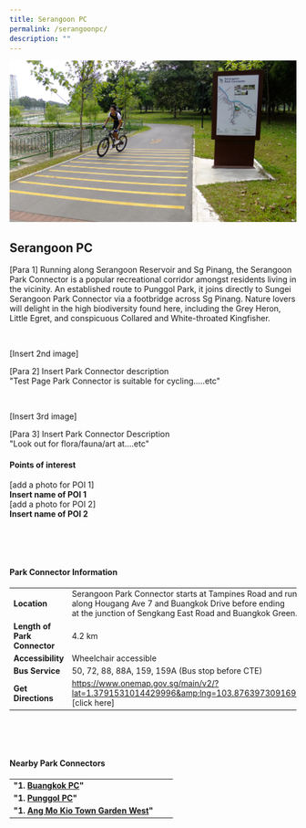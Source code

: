 ```yaml
---
title: Serangoon PC
permalink: /serangoonpc/
description: ""
---
```

![](/images/serangoonpc.jpg)

## Serangoon PC

[Para 1] Running along Serangoon Reservoir and Sg Pinang, the Serangoon Park Connector is a popular recreational corridor amongst residents living in the vicinity. An established route to Punggol Park, it joins directly to Sungei Serangoon Park Connector via a footbridge across Sg Pinang. Nature lovers will delight in the high biodiversity found here, including the Grey Heron, Little Egret, and conspicuous Collared and White-throated Kingfisher. <br>


<br>

[Insert 2nd image]

[Para 2] Insert Park Connector description <br>
"Test Page Park Connector is suitable for cycling.....etc"

<br>

[Insert 3rd image]

[Para 3] Insert Park Connector Description <br>
"Look out for flora/fauna/art at....etc"

#### Points of interest

[add a photo for POI 1]
<br>
**Insert name of POI 1**
<br>
[add a photo for POI 2]
<br>
**Insert name of POI 2**

<br>
<br>
<br>

#### Park Connector Information
|  |  |  |
| -------- | -------- | -------- |
| **Location** | Serangoon Park Connector starts at&nbsp;Tampines Road&nbsp;and runs along&nbsp;Hougang Ave 7 and Buangkok Drive&nbsp;before ending at&nbsp;the junction of Sengkang East Road and Buangkok Green. |  |
| **Length of Park Connector** | 4.2 km   |  |
| **Accessibility** | Wheelchair accessible | |
| **Bus Service** | 50, 72, 88, 88A, 159, 159A (Bus stop before CTE) | |
| **Get Directions** | https://www.onemap.gov.sg/main/v2/?lat=1.3791531014429996&amp;lng=103.87639730916995 [click here] | |

<br>
<br>
<br>	

#### Nearby Park Connectors
|   |  |  |
| -------- | -------- | -------- |
| **"1.  [Buangkok PC](https://www.nparks.gov.sg/gardens-parks-and-nature/park-connector-network/buangkok-pc)"** | | |
| **"1.  [Punggol PC](https://www.nparks.gov.sg/gardens-parks-and-nature/park-connector-network/punggol-pc)"** | | |
| **"1.  [Ang Mo Kio Town Garden West](https://www.nparks.gov.sg/gardens-parks-and-nature/park-connector-network/ang-mo-kio-town-garden-west)"** | | |